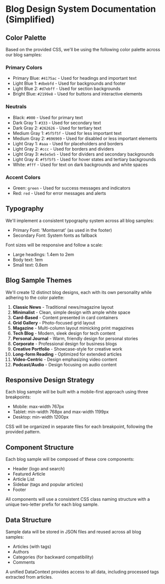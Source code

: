# Blog Design System Documentation (Simplified)

## Color Palette

Based on the provided CSS, we'll be using the following color palette across our blog samples:

### Primary Colors
- Primary Blue: `#4175ac` - Used for headings and important text
- Light Blue 1: `#dbebfd` - Used for backgrounds and footer
- Light Blue 2: `#d7ebff` - Used for section backgrounds
- Bright Blue: `#2199e8` - Used for buttons and interactive elements

### Neutrals
- Black: `#000` - Used for primary text
- Dark Gray 1: `#333` - Used for secondary text
- Dark Gray 2: `#262626` - Used for tertiary text
- Medium Gray 1: `#5f5f5f` - Used for less important text
- Medium Gray 2: `#696969` - Used for disabled or less important elements
- Light Gray 1: `#aaa` - Used for placeholders and borders
- Light Gray 2: `#ccc` - Used for borders and dividers
- Light Gray 3: `#e5e5e5` - Used for dividers and secondary backgrounds
- Light Gray 4: `#f5f5f5` - Used for hover states and tertiary backgrounds
- White: `#fff` - Used for text on dark backgrounds and white spaces

### Accent Colors
- Green: `green` - Used for success messages and indicators
- Red: `red` - Used for error messages and alerts

## Typography

We'll implement a consistent typography system across all blog samples:

- Primary Font: 'Montserrat' (as used in the footer)
- Secondary Font: System fonts as fallback

Font sizes will be responsive and follow a scale:
- Large headings: 1.4em to 2em
- Body text: 1em
- Small text: 0.8em

## Blog Sample Themes

We'll create 12 distinct blog designs, each with its own personality while adhering to the color palette:

1. **Classic News** - Traditional news/magazine layout
2. **Minimalist** - Clean, simple design with ample white space
3. **Card-Based** - Content presented in card containers
4. **Grid Gallery** - Photo-focused grid layout
5. **Magazine** - Multi-column layout mimicking print magazines
6. **Tech Blog** - Modern, sleek design for tech content
7. **Personal Journal** - Warm, friendly design for personal stories
8. **Corporate** - Professional design for business blogs
9. **Creative Portfolio** - Showcase-style for creative work
10. **Long-form Reading** - Optimized for extended articles
11. **Video-Centric** - Design emphasizing video content
12. **Podcast/Audio** - Design focusing on audio content

## Responsive Design Strategy

Each blog sample will be built with a mobile-first approach using three breakpoints:

- Mobile: max-width 767px
- Tablet: min-width 768px and max-width 1199px
- Desktop: min-width 1200px

CSS will be organized in separate files for each breakpoint, following the provided pattern.

## Component Structure

Each blog sample will be composed of these core components:

- Header (logo and search)
- Featured Article
- Article List
- Sidebar (tags and popular articles)
- Footer

All components will use a consistent CSS class naming structure with a unique two-letter prefix for each blog sample.

## Data Structure

Sample data will be stored in JSON files and reused across all blog samples:
- Articles (with tags)
- Authors
- Categories (for backward compatibility)
- Comments

A unified DataContext provides access to all data, including processed tags extracted from articles.
